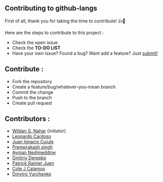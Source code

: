 ## Contributing to github-langs

First of all, thank you for taking the time to contribute! :+1::tada:


Here are the steps to contribute to this project :
- Check the open issue
- Check the **TO-DO LIST**
- Have your own issue? Found a bug? Want add a feature? Just [submit!](https://github.com/wildan3105/github-langs/issues/new)

## Contribute :
- Fork the repository
- Create a feature/bug/whatever-you-mean branch
- Commit the change
- Push to the branch
- Create pull request 

## Contributors :
- [Wildan S. Nahar](https://github.com/wildan3105) (initiator)
- [Leonardo Cardoso](https://github.com/Leocardoso94)
- [Juan Ignacio Cuiule](https://github.com/juancuiule)
- [Premprakash singh](https://github.com/PREMPRAKASHSINGH)
- [Ayman Nedjmeddine](https://github.com/IOAyman)
- [Dmitriy Derepko](https://github.com/xepozz)
- [Patrick Rainier Juen](https://github.com/uLan08)
- [Cole J Calamos](https://github.com/ccalamos)
- [Dmytro Yurchenko](https://github.com/metamaker)
